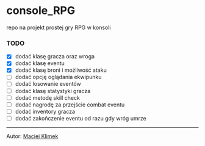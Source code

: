 # console_RPG
repo na projekt prostej gry RPG w konsoli

### TODO
- [X] dodać klasę gracza oraz wroga
- [X] dodać klasę eventu
- [X] dodać klasę broni i możliwość ataku
- [ ] dodać opcję oglądania ekwipunku
- [ ] dodać losowanie eventów
- [ ] dodać klasę statystyki gracza
- [ ] dodać metodę skill check
- [ ] dodać nagrodę za przejście combat eventu
- [ ] dodać inventory gracza
- [ ] dodać zakończenie eventu od razu gdy wróg umrze

---
Autor: [Maciej Klimek](https://github.com/mklimek00)